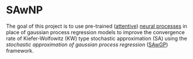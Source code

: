 # SAwNP
The goal of this project is to use pre-trained ([attentive](https://arxiv.org/abs/1901.05761)) [neural processes](https://arxiv.org/abs/1807.01622) in place of gaussian process regression models to improve the convergence rate of Kiefer-Wolfowitz (KW) type stochastic approximation (SA) using the *stochastic approximation of gaussian process regression* ([SAwGP](https://ieeexplore.ieee.org/document/9715329)) framework.

